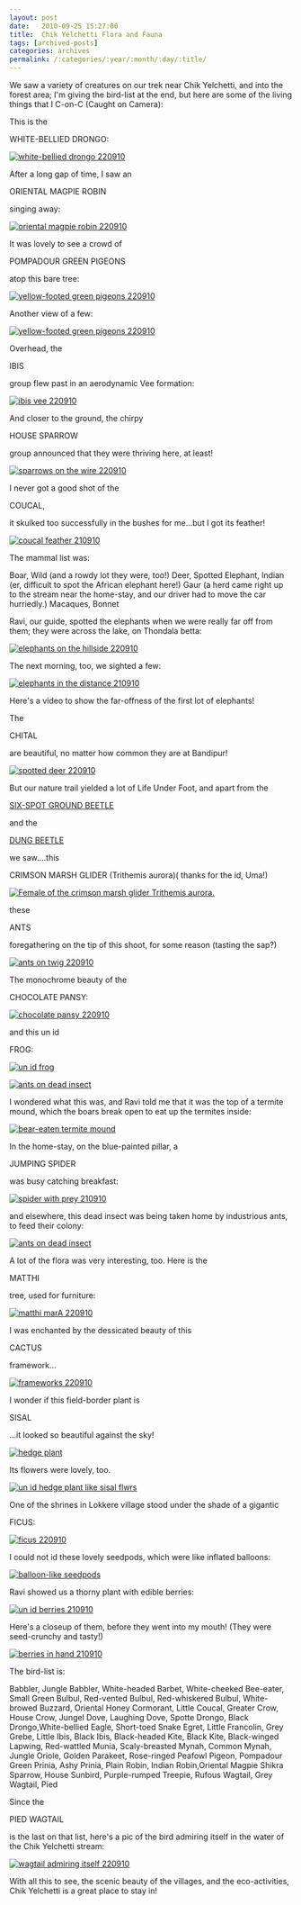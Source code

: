 ```yaml
---
layout: post
date:	2010-09-25 15:27:00
title:  Chik Yelchetti Flora and Fauna
tags: [archived-posts]
categories: archives
permalink: /:categories/:year/:month/:day/:title/
---
```

We saw a variety of creatures on our trek near Chik Yelchetti, and into the forest area; I'm giving the bird-list at the end, but here are some of the living things that I C-on-C (Caught on Camera):

This is the 

WHITE-BELLIED DRONGO:

<a href="http://s835.photobucket.com/albums/zz275/dffrntpx/?action=view&amp;current=IMG_3209.jpg" target="_blank"><img src="http://i835.photobucket.com/albums/zz275/dffrntpx/IMG_3209.jpg" border="0" alt="white-bellied drongo 220910"></a>

<lj-cut text="lots more creatures">

After a long gap of time, I saw an

ORIENTAL MAGPIE ROBIN

singing away:

<a href="http://s835.photobucket.com/albums/zz275/dffrntpx/?action=view&amp;current=IMG_3219.jpg" target="_blank"><img src="http://i835.photobucket.com/albums/zz275/dffrntpx/IMG_3219.jpg" border="0" alt="oriental magpie robin 220910"></a>

It was lovely to see a crowd of

POMPADOUR GREEN PIGEONS 

atop this bare tree:


<a href="http://s835.photobucket.com/albums/zz275/dffrntpx/?action=view&amp;current=IMG_3176.jpg" target="_blank"><img src="http://i835.photobucket.com/albums/zz275/dffrntpx/IMG_3176.jpg" border="0" alt="yellow-footed green pigeons 220910"></a>

Another view of a few:


<a href="http://s835.photobucket.com/albums/zz275/dffrntpx/?action=view&amp;current=IMG_3197.jpg" target="_blank"><img src="http://i835.photobucket.com/albums/zz275/dffrntpx/IMG_3197.jpg" border="0" alt="yellow-footed green pigeons 220910"></a>

Overhead, the

IBIS

group flew past in an aerodynamic Vee formation:

<a href="http://s835.photobucket.com/albums/zz275/dffrntpx/?action=view&amp;current=IMG_3359.jpg" target="_blank"><img src="http://i835.photobucket.com/albums/zz275/dffrntpx/IMG_3359.jpg" border="0" alt="ibis vee 220910"></a>

And closer to the ground, the chirpy

HOUSE SPARROW

group announced that they were thriving here, at least!


<a href="http://s835.photobucket.com/albums/zz275/dffrntpx/?action=view&amp;current=IMG_3300.jpg" target="_blank"><img src="http://i835.photobucket.com/albums/zz275/dffrntpx/IMG_3300.jpg" border="0" alt="sparrows on the wire 220910"></a>

I never got a good shot of the

COUCAL,

it skulked too successfully in the bushes for me...but I got its feather!


<a href="http://s835.photobucket.com/albums/zz275/dffrntpx/?action=view&amp;current=IMG_3012.jpg" target="_blank"><img src="http://i835.photobucket.com/albums/zz275/dffrntpx/IMG_3012.jpg" border="0" alt="coucal feather 210910"></a>


The mammal list was:


Boar, Wild (and a rowdy lot they were, too!)
Deer, Spotted
Elephant, Indian (er, difficult to spot the African elephant here!)
Gaur (a herd came right up to the stream near the home-stay, and our driver had to move the car hurriedly.)
Macaques, Bonnet

Ravi, our guide, spotted the elephants when we were really far off from them; they were across the lake, on Thondala betta:



<a href="http://s835.photobucket.com/albums/zz275/dffrntpx/?action=view&amp;current=IMG_3289.jpg" target="_blank"><img src="http://i835.photobucket.com/albums/zz275/dffrntpx/IMG_3289.jpg" border="0" alt="elephants on the hillside 220910"></a>

The next morning, too, we sighted a few:


<a href="http://s835.photobucket.com/albums/zz275/dffrntpx/?action=view&amp;current=IMG_3051.jpg" target="_blank"><img src="http://i835.photobucket.com/albums/zz275/dffrntpx/IMG_3051.jpg" border="0" alt="elephants in the distance 210910"></a>


Here's a video to show the far-offness of the first lot of elephants!


<lj-embed id="500"/>


The

CHITAL

are beautiful, no matter how common they are at Bandipur!

<a href="http://s835.photobucket.com/albums/zz275/dffrntpx/?action=view&amp;current=IMG_3343.jpg" target="_blank"><img src="http://i835.photobucket.com/albums/zz275/dffrntpx/IMG_3343.jpg" border="0" alt="spotted deer 220910"></a>


But our nature trail yielded a lot of Life Under Foot, and apart from the 

<a href="http://deponti.livejournal.com/715025.html"> SIX-SPOT GROUND BEETLE </a>

and the 

<a href="http://deponti.livejournal.com/714896.html"> DUNG BEETLE </a>

we saw....this

CRIMSON MARSH GLIDER (Trithemis aurora)( thanks for the id, Uma!)


<a href="http://s835.photobucket.com/albums/zz275/dffrntpx/?action=view&amp;current=IMG_3008.jpg" target="_blank"><img src="http://i835.photobucket.com/albums/zz275/dffrntpx/IMG_3008.jpg" border="0" alt="Female of the crimson marsh glider Trithemis aurora."></a>

these 

ANTS

 foregathering on the tip of this shoot, for some reason (tasting the sap?)


<a href="http://s835.photobucket.com/albums/zz275/dffrntpx/?action=view&amp;current=IMG_3324.jpg" target="_blank"><img src="http://i835.photobucket.com/albums/zz275/dffrntpx/IMG_3324.jpg" border="0" alt="ants on twig 220910"></a>


The monochrome beauty of the

CHOCOLATE PANSY:

<a href="http://s835.photobucket.com/albums/zz275/dffrntpx/?action=view&amp;current=IMG_3329.jpg" target="_blank"><img src="http://i835.photobucket.com/albums/zz275/dffrntpx/IMG_3329.jpg" border="0" alt="chocolate pansy 220910"></a>

and this un id

FROG:


<a href="http://s835.photobucket.com/albums/zz275/dffrntpx/?action=view&amp;current=IMG_3261.jpg" target="_blank"><img src="http://i835.photobucket.com/albums/zz275/dffrntpx/IMG_3261.jpg" border="0" alt="un id frog"></a>


<a href="http://s835.photobucket.com/albums/zz275/dffrntpx/?action=view&amp;current=IMG_3259.jpg" target="_blank"><img src="http://i835.photobucket.com/albums/zz275/dffrntpx/IMG_3259.jpg" border="0" alt="ants on dead insect"></a>

I wondered what this was, and Ravi told me that it was the top of a termite mound, which the boars break open to eat up the termites inside:


<a href="http://s835.photobucket.com/albums/zz275/dffrntpx/?action=view&amp;current=IMG_3227.jpg" target="_blank"><img src="http://i835.photobucket.com/albums/zz275/dffrntpx/IMG_3227.jpg" border="0" alt="bear-eaten termite mound"></a>

In the home-stay, on the blue-painted pillar, a

JUMPING SPIDER

was busy catching breakfast:


<a href="http://s835.photobucket.com/albums/zz275/dffrntpx/?action=view&amp;current=IMG_3021.jpg" target="_blank"><img src="http://i835.photobucket.com/albums/zz275/dffrntpx/IMG_3021.jpg" border="0" alt="spider with prey 210910"></a>

and elsewhere, this dead insect was being taken home by industrious ants, to feed their colony:


<a href="http://s835.photobucket.com/albums/zz275/dffrntpx/?action=view&amp;current=IMG_3259.jpg" target="_blank"><img src="http://i835.photobucket.com/albums/zz275/dffrntpx/IMG_3259.jpg" border="0" alt="ants on dead insect"></a>


A lot of the flora was very interesting, too. Here is the

MATTHI 

tree, used for furniture:


<a href="http://s835.photobucket.com/albums/zz275/dffrntpx/?action=view&amp;current=IMG_3185.jpg" target="_blank"><img src="http://i835.photobucket.com/albums/zz275/dffrntpx/IMG_3185.jpg" border="0" alt="matthi marA 220910"></a>


I was enchanted by the dessicated beauty of this

CACTUS

 framework...

<a href="http://s835.photobucket.com/albums/zz275/dffrntpx/?action=view&amp;current=IMG_3327.jpg" target="_blank"><img src="http://i835.photobucket.com/albums/zz275/dffrntpx/IMG_3327.jpg" border="0" alt="frameworks 220910"></a>


I wonder if this field-border plant is

SISAL

...it looked so beautiful against the sky!


<a href="http://s835.photobucket.com/albums/zz275/dffrntpx/?action=view&amp;current=IMG_3320.jpg" target="_blank"><img src="http://i835.photobucket.com/albums/zz275/dffrntpx/IMG_3320.jpg" border="0" alt="hedge plant"></a>

Its flowers were lovely, too.

<a href="http://s835.photobucket.com/albums/zz275/dffrntpx/?action=view&amp;current=IMG_3321.jpg" target="_blank"><img src="http://i835.photobucket.com/albums/zz275/dffrntpx/IMG_3321.jpg" border="0" alt="un id hedge plant like sisal flwrs"></a>

One of the shrines in Lokkere village stood under the shade of a gigantic

FICUS:

<a href="http://s835.photobucket.com/albums/zz275/dffrntpx/?action=view&amp;current=IMG_3319.jpg" target="_blank"><img src="http://i835.photobucket.com/albums/zz275/dffrntpx/IMG_3319.jpg" border="0" alt="ficus 220910"></a>

I could not id these lovely seedpods, which were like inflated balloons:


<a href="http://s835.photobucket.com/albums/zz275/dffrntpx/?action=view&amp;current=IMG_3263.jpg" target="_blank"><img src="http://i835.photobucket.com/albums/zz275/dffrntpx/IMG_3263.jpg" border="0" alt="balloon-like seedpods"></a>

Ravi showed us a thorny plant with edible berries:

<a href="http://s835.photobucket.com/albums/zz275/dffrntpx/?action=view&amp;current=IMG_3093.jpg" target="_blank"><img src="http://i835.photobucket.com/albums/zz275/dffrntpx/IMG_3093.jpg" border="0" alt="un id berries 210910"></a>

Here's a closeup of them, before they went into my mouth! (They were seed-crunchy and tasty!)

<a href="http://s835.photobucket.com/albums/zz275/dffrntpx/?action=view&amp;current=IMG_3091.jpg" target="_blank"><img src="http://i835.photobucket.com/albums/zz275/dffrntpx/IMG_3091.jpg" border="0" alt="berries in hand 210910"></a>


The bird-list is:


Babbler, Jungle
Babbler, White-headed
Barbet, White-cheeked
Bee-eater, Small Green
Bulbul, Red-vented
Bulbul, Red-whiskered
Bulbul, White-browed
Buzzard, Oriental Honey
Cormorant, Little
Coucal, Greater
Crow, House
Crow, Jungel
Dove, Laughing
Dove, Spotte
Drongo, Black
Drongo,White-bellied
Eagle, Short-toed Snake
Egret, Little
Francolin, Grey
Grebe, Little
Ibis, Black
Ibis, Black-headed
Kite, Black
Kite, Black-winged
Lapwing, Red-wattled
Munia, Scaly-breasted
Mynah, Common
Mynah, Jungle
Oriole, Golden
Parakeet, Rose-ringed
Peafowl
Pigeon, Pompadour Green
Prinia, Ashy
Prinia, Plain
Robin, Indian
Robin,Oriental Magpie
Shikra
Sparrow, House
Sunbird, Purple-rumped
Treepie, Rufous
Wagtail, Grey
Wagtail, Pied

</lj-cut>

Since the 

PIED WAGTAIL

is the last on that list, here's a pic of the bird admiring itself in the water of the Chik Yelchetti stream:


<a href="http://s835.photobucket.com/albums/zz275/dffrntpx/?action=view&amp;current=IMG_3206.jpg" target="_blank"><img src="http://i835.photobucket.com/albums/zz275/dffrntpx/IMG_3206.jpg" border="0" alt="wagtail admiring itself 220910"></a>

With all this to see, the scenic beauty of the villages, and the eco-activities, Chik Yelchetti is a great place to stay in!
